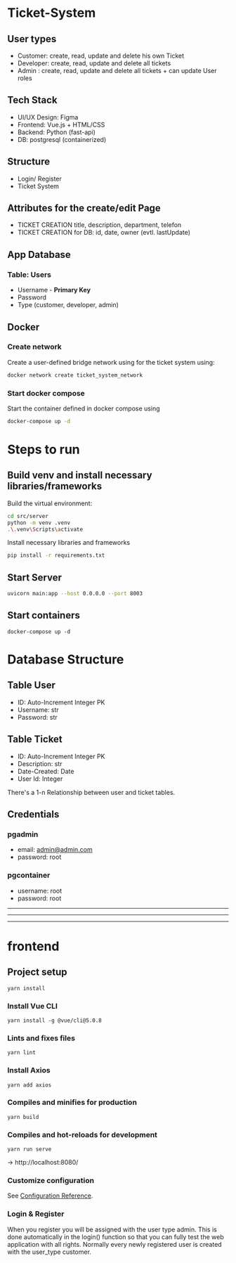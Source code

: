# Ticket-System

## User types

* Customer: create, read, update and delete his own Ticket
* Developer: create, read, update and delete all tickets
* Admin : create, read, update and delete all tickets + can update User roles

## Tech Stack

* UI/UX Design: Figma
* Frontend: Vue.js + HTML/CSS
* Backend: Python (fast-api)
* DB: postgresql (containerized)


## Structure

* Login/ Register
* Ticket System

## Attributes for the create/edit Page

* TICKET CREATION title, description, department, telefon
* TICKET CREATION for DB: id, date, owner (evtl. lastUpdate)

## App Database

### Table: Users

* Username - **Primary Key**
* Password 
* Type (customer, developer, admin)

## Docker

### Create network

Create a user-defined bridge network using for the ticket system using:

```bash
docker network create ticket_system_network
```

### Start docker compose

Start the container defined in docker compose using

```bash
docker-compose up -d
```

# Steps to run

## Build venv and install necessary libraries/frameworks

Build the virtual environment:

```bash
cd src/server
python -m venv .venv
.\.venv\Scripts\activate
```

Install necessary libraries and frameworks

```bash
pip install -r requirements.txt
```

## Start Server

```bash
uvicorn main:app --host 0.0.0.0 --port 8003
```

## Start containers

```docker-compose up -d```

# Database Structure

## Table User

* ID: Auto-Increment Integer PK
* Username: str
* Password: str

## Table Ticket

* ID: Auto-Increment Integer PK
* Description: str
* Date-Created: Date
* User Id: Integer

There's a 1-n Relationship between user and ticket tables.

## Credentials

### pgadmin

* email: admin@admin.com
* password: root

### pgcontainer

* username: root
* password: root

-----------------------------------------------------------------------------------------------------------------------
***********************************************************************************************************************
-----------------------------------------------------------------------------------------------------------------------

# frontend

## Project setup
```
yarn install
```
### Install Vue CLI
```
yarn install -g @vue/cli@5.0.8   
```
### Lints and fixes files
```
yarn lint
```
### Install Axios
```
yarn add axios
```
### Compiles and minifies for production
```
yarn build
```
### Compiles and hot-reloads for development
```
yarn run serve
```
->  http://localhost:8080/

### Customize configuration
See [Configuration Reference](https://cli.vuejs.org/config/).

### Login & Register
When you register you will be assigned with the user type admin.
This is done automatically in the login() function so that you can fully test the web application with all rights.
Normally every newly registered user is created with the user_type customer.





